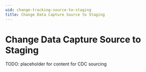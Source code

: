 ```yaml
---
uid: change-tracking-source-to-staging
title: Change Data Capture Source to Staging
---
```

# Change Data Capture Source to Staging

TODO: placeholder for content for CDC sourcing